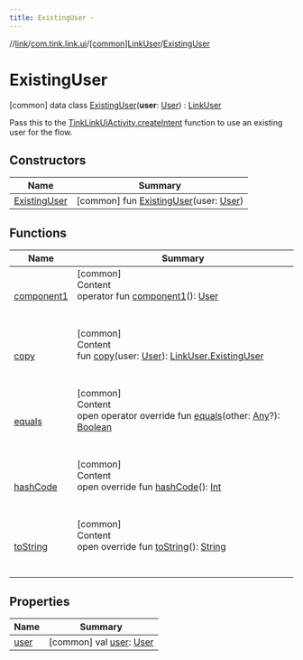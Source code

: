```yaml
---
title: ExistingUser -
---
```

//[link](../../../index.md)/[com.tink.link.ui](../../index.md)/[[common]LinkUser](../index.md)/[ExistingUser](index.md)



# ExistingUser  
 [common] data class [ExistingUser](index.md)(**user**: [User](../../../com.tink.model.user/[common]-user/index.md)) : [LinkUser](../index.md)

Pass this to the [TinkLinkUiActivity.createIntent](../../[common]-tink-link-ui-activity/-companion/create-intent.md) function to use an existing user for the flow.

   


## Constructors  
  
|  Name|  Summary| 
|---|---|
| <a name="com.tink.link.ui/LinkUser.ExistingUser/ExistingUser/#com.tink.model.user.User/PointingToDeclaration/"></a>[ExistingUser](-existing-user.md)| <a name="com.tink.link.ui/LinkUser.ExistingUser/ExistingUser/#com.tink.model.user.User/PointingToDeclaration/"></a> [common] fun [ExistingUser](-existing-user.md)(user: [User](../../../com.tink.model.user/[common]-user/index.md))   <br>


## Functions  
  
|  Name|  Summary| 
|---|---|
| <a name="com.tink.link.ui/LinkUser.ExistingUser/component1/#/PointingToDeclaration/"></a>[component1](component1.md)| <a name="com.tink.link.ui/LinkUser.ExistingUser/component1/#/PointingToDeclaration/"></a>[common]  <br>Content  <br>operator fun [component1](component1.md)(): [User](../../../com.tink.model.user/[common]-user/index.md)  <br><br><br>
| <a name="com.tink.link.ui/LinkUser.ExistingUser/copy/#com.tink.model.user.User/PointingToDeclaration/"></a>[copy](copy.md)| <a name="com.tink.link.ui/LinkUser.ExistingUser/copy/#com.tink.model.user.User/PointingToDeclaration/"></a>[common]  <br>Content  <br>fun [copy](copy.md)(user: [User](../../../com.tink.model.user/[common]-user/index.md)): [LinkUser.ExistingUser](index.md)  <br><br><br>
| <a name="kotlin/Any/equals/#kotlin.Any?/PointingToDeclaration/"></a>[equals](../../../com.tink.service.user/[common]-user-profile-service-impl/index.md#%5Bkotlin%2FAny%2Fequals%2F%23kotlin.Any%3F%2FPointingToDeclaration%2F%5D%2FFunctions%2F1647702525)| <a name="kotlin/Any/equals/#kotlin.Any?/PointingToDeclaration/"></a>[common]  <br>Content  <br>open operator override fun [equals](../../../com.tink.service.user/[common]-user-profile-service-impl/index.md#%5Bkotlin%2FAny%2Fequals%2F%23kotlin.Any%3F%2FPointingToDeclaration%2F%5D%2FFunctions%2F1647702525)(other: [Any](https://kotlinlang.org/api/latest/jvm/stdlib/kotlin/-any/index.html)?): [Boolean](https://kotlinlang.org/api/latest/jvm/stdlib/kotlin/-boolean/index.html)  <br><br><br>
| <a name="kotlin/Any/hashCode/#/PointingToDeclaration/"></a>[hashCode](../../../com.tink.service.user/[common]-user-profile-service-impl/index.md#%5Bkotlin%2FAny%2FhashCode%2F%23%2FPointingToDeclaration%2F%5D%2FFunctions%2F1647702525)| <a name="kotlin/Any/hashCode/#/PointingToDeclaration/"></a>[common]  <br>Content  <br>open override fun [hashCode](../../../com.tink.service.user/[common]-user-profile-service-impl/index.md#%5Bkotlin%2FAny%2FhashCode%2F%23%2FPointingToDeclaration%2F%5D%2FFunctions%2F1647702525)(): [Int](https://kotlinlang.org/api/latest/jvm/stdlib/kotlin/-int/index.html)  <br><br><br>
| <a name="kotlin/Any/toString/#/PointingToDeclaration/"></a>[toString](../../../com.tink.service.user/[common]-user-profile-service-impl/index.md#%5Bkotlin%2FAny%2FtoString%2F%23%2FPointingToDeclaration%2F%5D%2FFunctions%2F1647702525)| <a name="kotlin/Any/toString/#/PointingToDeclaration/"></a>[common]  <br>Content  <br>open override fun [toString](../../../com.tink.service.user/[common]-user-profile-service-impl/index.md#%5Bkotlin%2FAny%2FtoString%2F%23%2FPointingToDeclaration%2F%5D%2FFunctions%2F1647702525)(): [String](https://kotlinlang.org/api/latest/jvm/stdlib/kotlin/-string/index.html)  <br><br><br>


## Properties  
  
|  Name|  Summary| 
|---|---|
| <a name="com.tink.link.ui/LinkUser.ExistingUser/user/#/PointingToDeclaration/"></a>[user](user.md)| <a name="com.tink.link.ui/LinkUser.ExistingUser/user/#/PointingToDeclaration/"></a> [common] val [user](user.md): [User](../../../com.tink.model.user/[common]-user/index.md)   <br>

